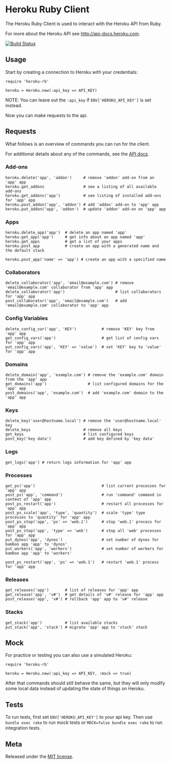 Heroku Ruby Client
==================

The Heroku Ruby Client is used to interact with the Heroku API from Ruby.

For more about the Heroku API see <http://api-docs.heroku.com>.

[![Build Status](https://secure.travis-ci.org/heroku/heroku.rb.png)](https://secure.travis-ci.org/heroku/heroku.rb)

Usage
-----

Start by creating a connection to Heroku with your credentials:

    require 'heroku-rb'

    heroku = Heroku.new(:api_key => API_KEY)

NOTE: You can leave out the `:api_key` if `ENV['HEROKU_API_KEY']` is set instead.

Now you can make requests to the api.

Requests
--------

What follows is an overview of commands you can run for the client.

For additional details about any of the commands, see the [API docs](http://api-docs.heroku.com).

### Add-ons

    heroku.delete('app', 'addon')     # remove 'addon' add-on from an 'app' app
    heroku.get_addons                 # see a listing of all available add-ons
    heroku.get_addons('app')          # see listing of installed add-ons for 'app' app
    heroku.post_addon('app', 'addon') # add 'addon' add-on to 'app' app
    heroku.put_addon('app', 'addon')  # update 'addon' add-on on 'app' app

### Apps

    heroku.delete_app('app')  # delete an app named 'app'
    heroku.get_app('app')     # get info about an app named 'app'
    heroku.get_apps           # get a list of your apps
    heroku.post_app           # create an app with a generated name and the default stack

    heroku.post_app('name' => 'app') # create an app with a specified name

### Collaborators

    delete_collaborator('app', 'email@example.com') # remove 'email@example.com' collaborator from 'app' app
    delete_collaborator('app')                      # list collaborators for 'app' app
    post_collaborator('app', 'email@example.com')   # add 'email@example.com' collaborator to 'app' app

### Config Variables

    delete_config_var('app', 'KEY')           # remove 'KEY' key from 'app' app
    get_config_vars('app')                    # get list of config vars for 'app' app
    put_config_vars('app', 'KEY' => 'value')  # set 'KEY' key to 'value' for 'app' app

### Domains

    delete_domain('app', 'example.com') # remove the 'example.com' domain from the 'app' app
    get_domains('app')                  # list configured domains for the 'app' app
    post_domains('app', 'example.com')  # add 'example.com' domain to the 'app' app

### Keys

    delete_key('user@hostname.local') # remove the 'user@hostname.local' key
    delete_keys                       # remove all keys
    get_keys                          # list configured keys
    post_key('key data')              # add key defined by 'key data'

### Logs

    get_logs('app') # return logs information for 'app' app

### Processes

    get_ps('app')                             # list current processes for 'app' app
    post_ps('app', 'command')                 # run 'command' command in context of 'app' app
    post_ps_restart('app')                    # restart all processes for 'app' app
    post_ps_scale('app', 'type', 'quantity')  # scale 'type' type processes to 'quantity' for 'app' app
    post_ps_stop('app', 'ps' => 'web.1')      # stop 'web.1' process for 'app' app
    post_ps_stop('app', 'type' => 'web')      # stop all 'web' processes for 'app' app
    put_dynos('app', 'dynos')                 # set number of dynos for bamboo app 'app' to 'dynos'
    put_workers('app', 'workers')             # set number of workers for bamboo app 'app' to 'workers'

    post_ps_restart('app', 'ps' => 'web.1')   # restart 'web.1' process for 'app' app

### Releases

    get_releases('app')       # list of releases for 'app' app
    get_release('app', 'v#')  # get details of 'v#' release for 'app' app
    post_release('app', 'v#') # rollback 'app' app to 'v#' release

### Stacks

    get_stack('app')          # list available stacks
    put_stack('app', 'stack') # migrate 'app' app to 'stack' stack


Mock
----

For practice or testing you can also use a simulated Heroku:

    require 'heroku-rb'

    heroku = Heroku.new(:api_key => API_KEY, :mock => true)

After that commands should still behave the same, but they will only modify some local data instead of updating the state of things on Heroku.

Tests
-----

To run tests, first set `ENV['HEROKU_API_KEY']` to your api key.  Then use `bundle exec rake` to run mock tests or `MOCK=false bundle exec rake` to run integration tests.

Meta
----

Released under the [MIT license](http://www.opensource.org/licenses/mit-license.php).
